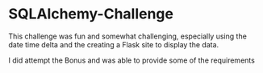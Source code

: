 # SQLAlchemy-Challenge

This challenge was fun and somewhat challenging, especially using the date time delta and the creating a Flask site to display the data.

I did attempt the Bonus and was able to provide some of the requirements
